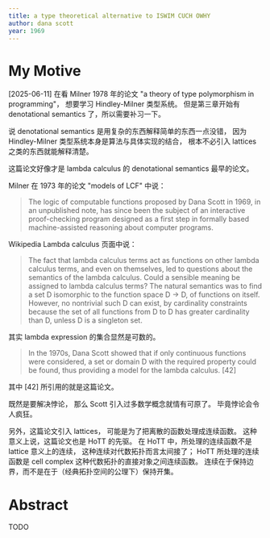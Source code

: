 ```yaml
---
title: a type theoretical alternative to ISWIM CUCH OWHY
author: dana scott
year: 1969
---
```


# My Motive

[2025-06-11] 在看 Milner 1978 年的论文
"a theory of type polymorphism in programming"，
想要学习 Hindley-Milner 类型系统。
但是第三章开始有 denotational semantics 了，所以需要补习一下。

说 denotational semantics 是用复杂的东西解释简单的东西一点没错，
因为 Hindley-Milner 类型系统本身是算法与具体实现的结合，
根本不必引入 lattices 之类的东西就能解释清楚。

这篇论文好像才是 lambda calculus 的
denotational semantics 最早的论文。

Milner 在 1973 年的论文 "models of LCF" 中说：

> The logic of computable functions proposed by Dana Scott in 1969, in
> an unpublished note, has since been the subject of an interactive
> proof-checking program designed as a first step in formally based
> machine-assisted reasoning about computer programs.

Wikipedia Lambda calculus 页面中说：

> The fact that lambda calculus terms act as functions on other lambda
> calculus terms, and even on themselves, led to questions about the
> semantics of the lambda calculus. Could a sensible meaning be
> assigned to lambda calculus terms? The natural semantics was to find
> a set D isomorphic to the function space D → D, of functions on
> itself. However, no nontrivial such D can exist, by cardinality
> constraints because the set of all functions from D to D has greater
> cardinality than D, unless D is a singleton set.

其实 lambda expression 的集合显然是可数的。

> In the 1970s, Dana Scott showed that if only continuous functions
> were considered, a set or domain D with the required property could
> be found, thus providing a model for the lambda calculus. [42]

其中 [42] 所引用的就是这篇论文。

既然是要解决悖论，
那么 Scott 引入过多数学概念就情有可原了。
毕竟悖论会令人疯狂。

另外，这篇论文引入 lattices，
可能是为了把离散的函数处理成连续函数。
这种意义上说，这篇论文也是 HoTT 的先驱。
在 HoTT 中，所处理的连续函数不是 lattice 意义上的连续，
这种连续对代数拓扑而言太间接了；
HoTT 所处理的连续函数是 cell complex
这种代数拓扑的直接对象之间连续函数。
连续在于保持边界，而不是在于（经典拓扑空间的公理下）保持开集。

# Abstract

TODO
